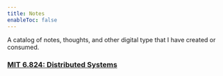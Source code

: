 ```yaml
---
title: Notes
enableToc: false
---
```


A catalog of notes, thoughts, and other digital type that I have created or consumed.


### [MIT 6.824: Distributed Systems](tags/6.824)





